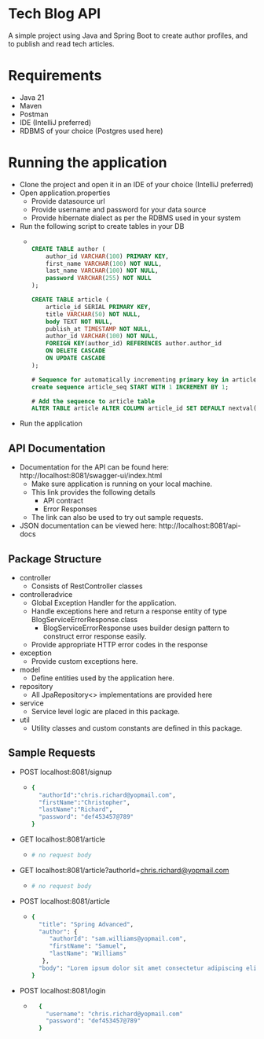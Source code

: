 # Tech Blog API

A simple project using Java and Spring Boot to create author profiles, and to publish and read tech articles.


# Requirements
- Java 21
- Maven
- Postman
- IDE (IntelliJ preferred)
- RDBMS of your choice (Postgres used here)

# Running the application
- Clone the project and open it in an IDE of your choice (IntelliJ preferred)
- Open application.properties
  - Provide datasource url
  - Provide username and password for your data source
  - Provide hibernate dialect as per the RDBMS used in your system
- Run the following script to create tables in your DB
  - ```sql
    
    CREATE TABLE author (
        author_id VARCHAR(100) PRIMARY KEY,
        first_name VARCHAR(100) NOT NULL,
        last_name VARCHAR(100) NOT NULL,
        password VARCHAR(255) NOT NULL
    );
    
    CREATE TABLE article (
        article_id SERIAL PRIMARY KEY,
        title VARCHAR(50) NOT NULL,
        body TEXT NOT NULL,
        publish_at TIMESTAMP NOT NULL,
        author_id VARCHAR(100) NOT NULL,
        FOREIGN KEY(author_id) REFERENCES author.author_id
        ON DELETE CASCADE
        ON UPDATE CASCADE
    );
    
    # Sequence for automatically incrementing primary key in article table
    create sequence article_seq START WITH 1 INCREMENT BY 1;
    
    # Add the sequence to article table
    ALTER TABLE article ALTER COLUMN article_id SET DEFAULT nextval('article_seq');
    
    ```
- Run the application


## API Documentation
- Documentation for the API can be found here: http://localhost:8081/swagger-ui/index.html
  - Make sure application is running on your local machine.
  - This link provides the following details
    - API contract
    - Error Responses
  - The link can also be used to try out sample requests.
- JSON documentation can be viewed here: http://localhost:8081/api-docs


## Package Structure
- controller
  - Consists of RestController classes
- controlleradvice
  - Global Exception Handler for the application.
  - Handle exceptions here and return a response entity of type BlogServiceErrorResponse.class
    - BlogServiceErrorResponse uses builder design pattern to construct error response easily.
  - Provide appropriate HTTP error codes in the response
- exception
  - Provide custom exceptions here.
- model
  - Define entities used by the application here.
- repository
  - All JpaRepository<> implementations are provided here
- service
  - Service level logic are placed in this package.
- util
  - Utility classes and custom constants are defined in this package.

## Sample Requests

- POST localhost:8081/signup 
  - ```bash
    {
      "authorId":"chris.richard@yopmail.com",
      "firstName":"Christopher",
      "lastName":"Richard",
      "password": "def453457@789"
    }
    ```

- GET localhost:8081/article
  - ```bash
    # no request body
    ```
    
- GET localhost:8081/article?authorId=chris.richard@yopmail.com
  - ```bash
    # no request body
    ```

- POST localhost:8081/article
  - ```bash
    {
      "title": "Spring Advanced",
      "author": {
         "authorId": "sam.williams@yopmail.com",
         "firstName": "Samuel",
         "lastName": "Williams"
       },
      "body": "Lorem ipsum dolor sit amet consectetur adipiscing elit, sed do eiusmod" 
    }
    ```
- POST localhost:8081/login
  - ```bash
      {
        "username": "chris.richard@yopmail.com"
        "password": "def453457@789"
      }
      ``` 